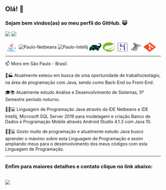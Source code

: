 ## Olá! 👋 
### Sejam bem vindos(as) ao meu perfil do GitHub. 😺

<!--
**Paulo-RJR/Paulo-RJR** is a ✨ _special_ ✨ repository because its `README.md` (this file) appears on your GitHub profile.

Here are some ideas to get you started:

- 🔭 I’m currently working on ...
- 🌱 I’m currently learning ...
- 👯 I’m looking to collaborate on ...
- 🤔 I’m looking for help with ...
- 💬 Ask me about ...
- 📫 How to reach me: ...
- 😄 Pronouns: ...
- ⚡ Fun fact: ...
-->

 <div>
  <a href="https://github.com/Paulo-RJR/Paulo-RJR.git"></a>
  <img height="140em" src="https://github-readme-stats.vercel.app/api?username=Paulo-RJR&show_icons=true&theme=tokyonight&include_all_commits=true&count_private=true"/>
  <img height="140em" src="https://github-readme-stats.vercel.app/api/top-langs/?username=Paulo-RJR&layout=compact&langs_count=7&theme=tokyonight"/>
</div>

<div style="display: inline_block"><br>
  <img align="center" alt="Paulo-Java" height="30" width="40" src="https://github.com/devicons/devicon/blob/master/icons/java/java-original.svg">
  <img align="center" alt="Paulo-Netbeans" height="30" width="40" src="https://upload.wikimedia.org/wikipedia/commons/9/98/Apache_NetBeans_Logo.svg">
  <img align="center" alt="Paulo-Intellij" height="30" width="40" src="https://upload.wikimedia.org/wikipedia/commons/9/9c/IntelliJ_IDEA_Icon.svg">
  <img align="center" alt="Paulo-Gradle" height="30" width="40" src="https://github.com/devicons/devicon/blob/master/icons/gradle/gradle-plain.svg">
  <img align="center" alt="Paulo-String" height="30" width="40" src="https://github.com/devicons/devicon/blob/master/icons/spring/spring-original.svg">
  <img align="center" alt="Paulo-String" height="30" width="40" src="https://github.com/devicons/devicon/blob/master/icons/heroku/heroku-original.svg">
  <img align="center" alt="Paulo-MicrosoftSQL" height="30" width="40" src="https://github.com/devicons/devicon/blob/master/icons/microsoftsqlserver/microsoftsqlserver-plain.svg">
  <img align="center" alt="Paulo-Git" height="30" width="40" src="https://raw.githubusercontent.com/devicons/devicon/master/icons/git/git-plain.svg"> 
  
 <!--![Snake animation](https://github.com/rafaballerini/rafaballerini/blob/output/github-contribution-grid-snake.svg)
</div> -->

<hr>

📫 Moro em São Paulo - Brasil.<p>

👔🏭 Atualmente esteou em busca de uma oportunidade de trabalho/estágio, na área de programação com Java, sendo como Back-End ou Front-End.<p>
 
🎓📚 Atualmente estudo Análise e Desenvolvimento de Sistemas, 5º Semestre período noturno. <br>
 
 🧑🏽💻 Linguagem de Programação Java através da IDE Netbeans e IDE Intellij, Microsoft SQL Server 2019 para modelagem e criação Banco de Dados e Programação Mobile através Android Studio 4.1.3 com Java 10. <br>

🧑🏽💻 Gosto muito de programação e atualmente estudo Java busco aprender o máximo sobre esta Linguagem de Programação e assim ampliando meus para o desenvolvimento dos meus códigos com esta Linguagem de Programação.

<hr> 

 ### Enfim para maiores detalhes e contato clique no link abaixo:
 
 
 <br><a href="https://www.linkedin.com/in/paulo-roberto-junqueira-rodrigues-6407b91b3/" target="_blank"><img src="https://img.shields.io/badge/-LinkedIn-%230077B5?style=for-the-badge&logo=linkedin&logoColor=white" target="_blank"></a> 
 
 <!--[![Linkedin Badge](https://img.shields.io/badge/-Paulo%20RJR-1c7e0f?style=flat-square&logo=Linkedin&logoColor=white&link=https://www.linkedin.com/in/paulo-roberto-junqueira-rodrigues-6407b91b3/)](https://www.linkedin.com/in/paulo-roberto-junqueira-rodrigues-6407b91b3/) -->
